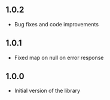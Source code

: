 ## 1.0.2

* Bug fixes and code improvements

## 1.0.1

* Fixed map on null on error response

## 1.0.0

* Initial version of the library